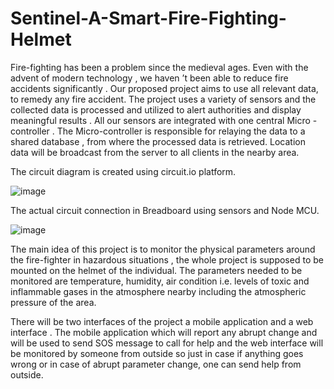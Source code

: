 # Sentinel-A-Smart-Fire-Fighting-Helmet
Fire-fighting has been a problem since the medieval ages. Even with the advent of modern technology , we haven ’t been able to reduce fire accidents significantly . Our proposed project aims to use all relevant data, to remedy any fire accident. The project uses a variety of sensors and the collected data is processed and utilized to alert authorities and display meaningful results . All our sensors are integrated with one central Micro -controller . The Micro-controller is responsible for relaying the data to a shared database , from where the processed data is retrieved. Location data will be broadcast from the server to all clients in the nearby area.

The circuit diagram is created using circuit.io platform.

![image](https://user-images.githubusercontent.com/41417732/129027319-88255859-8b85-454d-a749-ba04154438e6.png)

The actual circuit connection in Breadboard using sensors and Node MCU.

![image](https://user-images.githubusercontent.com/41417732/129028941-c585acce-5aee-4f7c-b18f-8cfa1a296e0e.png)


The main idea of this project is to monitor the physical parameters around the fire-fighter in hazardous situations , the whole project is supposed to be mounted on the helmet of the individual. The parameters needed to be monitored are temperature, humidity, air condition i.e. levels of toxic and inflammable gases in the atmosphere nearby including the
atmospheric pressure of the area.


There will be two interfaces of the project a mobile application and a web interface . The mobile application which will report any abrupt change and will be used to send SOS
message to call for help and the web interface will be monitored by someone from outside so just in case if anything goes wrong or in case of abrupt parameter change, one can send
help from outside.
